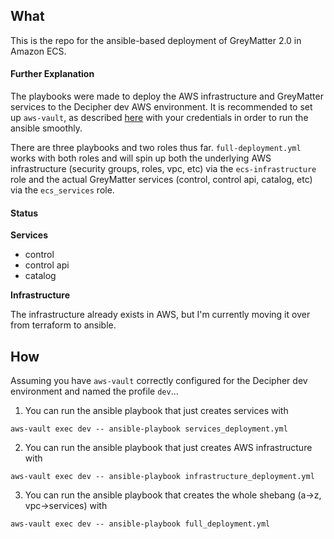 ## What
This is the repo for the ansible-based deployment of GreyMatter 2.0 in Amazon ECS.

#### Further Explanation

The playbooks were made to deploy the AWS infrastructure and GreyMatter services to the Decipher dev AWS environment.  It is recommended to set up `aws-vault`, as described [here](https://github.com/99designs/aws-vault) with your credentials in order to run the ansible smoothly.

There are three playbooks and two roles thus far.  `full-deployment.yml` works with both roles and will spin up both the underlying AWS infrastructure (security groups, roles, vpc, etc) via the `ecs-infrastructure` role and the actual GreyMatter services (control, control api, catalog, etc) via the `ecs_services` role.

#### Status

**Services**

* control
* control api
* catalog

**Infrastructure**

The infrastructure already exists in AWS, but I'm currently moving it over from terraform to ansible.


## How

Assuming you have `aws-vault` correctly configured for the Decipher dev environment and named the profile `dev`...

1) You can run the ansible playbook that just creates services with

 ``` console
 aws-vault exec dev -- ansible-playbook services_deployment.yml
 ```
 
 2) You can run the ansible playbook that just creates AWS infrastructure  with

 ``` console
 aws-vault exec dev -- ansible-playbook infrastructure_deployment.yml
 ```
 
 3) You can run the ansible playbook that creates the whole shebang (a->z, vpc->services) with
 ``` console
 aws-vault exec dev -- ansible-playbook full_deployment.yml
 ```


